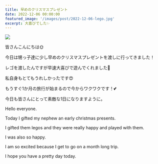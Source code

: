 ```yaml
---
title: 早めのクリスマスプレゼント
date: 2022-12-06 00:00:00
featured_image: '/images/post/2022-12-06-lego.jpg'
excerpt: 大喜びでした✨
---
```


![](https://yutarochan.github.io/yurumina/images/post/2022-12-06-lego.jpg)

皆さんこんにちは🌞

今日は甥っ子達に少し早めのクリスマスプレゼントを渡しに行ってきました！

レゴを渡したんですが早速大喜びで遊んでくれました🤗

私自身もとてもうれしかったです😍

もうすぐ1か月の旅行が始まるので今からワクワクです！💕

今日も皆さんにとって素敵な1日になりますように。

Hello everyone.

Today I gifted my nephew an early christmas presents.

I gifted them legos and they were really happy and played with them.

I was also so happy.

I am so excited because I get to go on a month long trip.

I hope you have a pretty day today.
